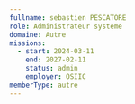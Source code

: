 ```yaml
---
fullname: sebastien PESCATORE
role: Administrateur systeme
domaine: Autre
missions:
  - start: 2024-03-11
    end: 2027-02-11
    status: admin
    employer: OSIIC
memberType: autre
---
```


